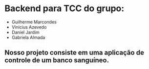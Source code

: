 # Backend para TCC do grupo:

 * Guilherme Marcondes
 * Vinicius Azevedo
 * Daniel Jardim
 * Gabriela Almada

 ## Nosso projeto consiste em uma aplicação de controle de um banco sanguíneo.